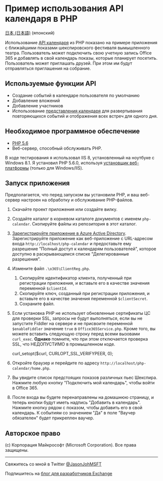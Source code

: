 # <a name="php-calendar-api-sample"></a>Пример использования API календаря в PHP #

[日本 (日本語)](https://github.com/jasonjoh/php-calendar/blob/master/loc/readme-ja.md) (японский)

Использование [API календаря](https://msdn.microsoft.com/office/office365/APi/calendar-rest-operations) из PHP показано на примере приложения с ближайшими показами шекспировского фестиваля вымышленного театра. Пользователь может подключить свою учетную запись Office 365 и добавлять в свой календарь показы, которые планирует посетить. Пользователь может приглашать друзей. При этом им будут отправляться приглашения на собрание. 

## <a name="api-features-used"></a>Используемые функции API ##

- Создание событий в календаре пользователя по умолчанию
- Добавление вложений
- Добавление участников
- Использование [представления календаря](https://msdn.microsoft.com/office/office365/APi/calendar-rest-operations#GetCalendarView) для развертывания повторяющихся событий и отображения всех встреч для одного дня.

## <a name="required-software"></a>Необходимое программное обеспечение ##

- [PHP 5.6](http://php.net/downloads.php)
- Веб-сервер, способный обслуживать PHP.

В ходе тестирования я использовал IIS 8, установленный на ноутбуке с Windows 8.1. Я установил PHP 5.6.0, используя [ установщик веб-платформы](http://www.microsoft.com/web/downloads/platform.aspx) (только для Windows/IIS).

## <a name="running-the-sample"></a>Запуск приложения ##

Предполагается, что перед запуском вы установили PHP, и ваш веб-сервер настроен на обработку и обслуживание PHP-файлов. 

1. Скачайте проект приложения или создайте вилку.
1. Создайте каталог в корневом каталоге документов с именем `php-calendar`. Скопируйте файлы из репозитория в этот каталог.
1. [Зарегистрируйте приложение в Azure Active Directory](https://github.com/jasonjoh/office365-azure-guides/blob/master/RegisterAnAppInAzure.md). Зарегистрируйте приложение как веб-приложение с URL-адресом входа `http://localhost/php-calendar` и предоставьте ему разрешение "Полный доступ к календарям пользователей", которое доступно в раскрывающемся списке "Делегированные разрешения".
1. Измените файл `.\o365\ClientReg.php`. 
    1. Скопируйте идентификатор клиента, полученный при регистрации приложения, и вставьте его в качестве значения переменной `$clientId`. 
    1. Скопируйте ключ, созданный при регистрации приложения, и вставьте его в качестве значения переменной `$clientSecret`.
    1. Сохраните файл.
1. Если установка PHP не использует обновленные сертификаты ЦС для проверки SSL, запросы не будут выполняться, если вы не запустите Fiddler на сервере и не присвоите переменной `$enableFiddler` значение `true` в `Office365Service.php`. Кроме того, вы можете вставить следующую строку перед всеми вызовами `curl_exec`. **Однако** помните, что при этом отключается проверка SSL, что НЕДОПУСТИМО в промышленном коде.

    curl_setopt($curl, CURLOPT_SSL_VERIFYPEER, 0);
1. Откройте браузер и перейдите по адресу `http://localhost/php-calendar/home.php`.
1. Вы увидите список предстоящих показов различных пьес Шекспира. Нажмите любую кнопку "Подключить мой календарь", чтобы войти в Office 365.
1. После входа вы будете перенаправлены на домашнюю страницу, и теперь кнопки будут иметь надпись "Добавить в календарь". Нажмите кнопку рядом с показом, чтобы добавить его в свой календарь. К событиям со значением "Да" в поле "Ваучер обязателен" будет прикреплен ваучер.

## <a name="copyright"></a>Авторское право ##

(c) Корпорация Майкрософт (Microsoft Corporation). Все права защищены.

----------
Свяжитесь со мной в Twitter [@JasonJohMSFT](https://twitter.com/JasonJohMSFT)

Подпишитесь на [блог для разработчиков Exchange](http://blogs.msdn.com/b/exchangedev/)